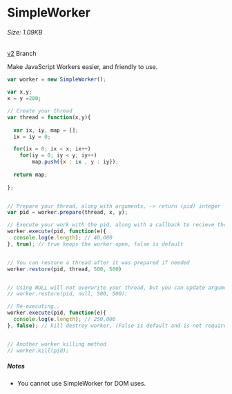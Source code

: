 # SimpleWorker
###### Size: 1.09KB


[v2](https://github.com/LegitSoulja/SimpleWorker/tree/v2) Branch

Make JavaScript Workers easier, and friendly to use.

```js
var worker = new SimpleWorker();

var x,y;
x = y =200;

// Create your thread
var thread = function(x,y){ 
  
  var ix, iy, map = [];
  ix = iy = 0;

  for(ix = 0; ix < x; ix++)
    for(iy = 0; iy < y; iy++)
        map.push({x : ix , y : iy});
        
  return map;
  
};


// Prepare your thread, along with arguments, -> return (pid) integer
var pid = worker.prepare(thread, x, y);

// Execute your work with the pid, along with a callback to recieve the response
worker.execute(pid, function(e){
  console.log(e.length); // 40,000
}, true); // true keeps the worker open, false is default


// You can restore a thread after it was prepared if needed
worker.restore(pid, thread, 500, 500)


// Using NULL will not overwrite your thread, but you can update arguments if needed
// worker.restore(pid, null, 500, 500); 

// Re-executing..
worker.execute(pid, function(e){
  console.log(e.length); // 250,000
}, false); // kill destroy worker, (False is default and is not required if closing)


// Another worker killing method
// worker.kill(pid);
```

##### Notes
- You cannot use SimpleWorker for DOM uses.
